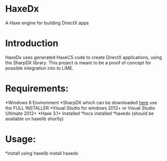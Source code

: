 HaxeDx
======

A Haxe engine for building DirectX apps

Introduction
============

HaxeDx uses generated HaxeCS code to create DirectX applications, using the SharpDX library. This project is meant to be a proof of concept for possible integration into to LIME.

Requirements:
=============

*Windows 8 Environment
*SharpDX which can be downloaded [here](http://sharpdx.org/download/) use the FULL INSTALLER
*Visual Studio for windows 2012+ or Visual Studio Ultimate 2012+
*Haxe 3.1+ Installed
*hxcs installed
*haxedx (should be available on haxelib shortly)

Usage:
======

*install using haxelib install haxedx
